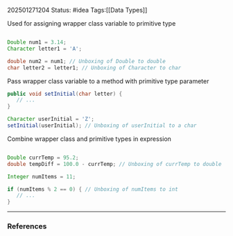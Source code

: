 202501271204
Status: #idea
Tags:[[Data Types]]

Used for assigning wrapper class variable to primitive type	
```java

Double num1 = 3.14;
Character letter1 = 'A';

double num2 = num1; // Unboxing of Double to double
char letter2 = letter1; // Unboxing of Character to char
```

Pass wrapper class variable to a method with primitive type parameter	
```java
public void setInitial(char letter) {
   // ...
}

Character userInitial = 'Z';
setInitial(userInitial); // Unboxing of userInitial to a char
```

Combine wrapper class and primitive types in expression	
```java

Double currTemp = 95.2;
double tempDiff = 100.0 - currTemp; // Unboxing of currTemp to double

Integer numItems = 11;

if (numItems % 2 == 0) { // Unboxing of numItems to int
   // ...
}
```


---
### References